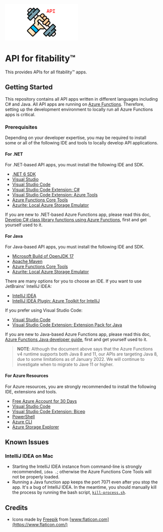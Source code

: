 <div>
    <img src="https://raw.githubusercontent.com/fitability/.github/main/assets/github-repo-api-3840x1920.png" width="240" height="120">
</div>

# API for fitability:tm: #

This provides APIs for all fitability:tm: apps.


## Getting Started ##

This repository contains all API apps written in different languages including C# and Java. All API apps are running on [Azure Functions](https://docs.microsoft.com/azure/azure-functions/functions-overview?WT.mc_id=dotnet-55788-juyoo). Therefore, setting up the development environment to locally run all Azure Functions apps is critical.


### Prerequisites ###

Depending on your developer expertise, you may be required to install some or all of the following IDE and tools to locally develop API applications.


#### For .NET ####

For .NET-based API apps, you must install the following IDE and SDK.

* [.NET 6 SDK](https://dotnet.microsoft.com/download/dotnet/6.0?WT.mc_id=dotnet-55788-juyoo)
* [Visual Studio](https://visualstudio.microsoft.com/vs?WT.mc_id=dotnet-55788-juyoo)
* [Visual Studio Code](https://code.visualstudio.com?WT.mc_id=dotnet-55788-juyoo)
* [Visual Studio Code Extension: C#](https://marketplace.visualstudio.com/items?itemName=ms-dotnettools.csharp&WT.mc_id=dotnet-55788-juyoo)
* [Visual Studio Code Extension: Azure Tools](https://marketplace.visualstudio.com/items?itemName=ms-vscode.vscode-node-azure-pack&WT.mc_id=dotnet-55788-juyoo)
* [Azure Functions Core Tools](https://docs.microsoft.com/azure/azure-functions/functions-run-local?WT.mc_id=dotnet-55788-juyoo)
* [Azurite: Local Azure Storage Emulator](https://docs.microsoft.com/azure/storage/common/storage-use-azurite?WT.mc_id=dotnet-55788-juyoo)

If you are new to .NET-based Azure Functions app, please read this doc, [Develop C# class library functions using Azure Functions](https://docs.microsoft.com/azure/azure-functions/functions-dotnet-class-library?WT.mc_id=dotnet-55788-juyoo), first and get yourself used to it.


#### For Java ####

For Java-based API apps, you must install the following IDE and SDK.

* [Microsoft Build of OpenJDK 17](https://docs.microsoft.com/java/openjdk/download?WT.mc_id=dotnet-55788-juyoo#openjdk-17)
* [Apache Maven](https://maven.apache.org/download.cgi)
* [Azure Functions Core Tools](https://docs.microsoft.com/azure/azure-functions/functions-run-local?WT.mc_id=dotnet-55788-juyoo)
* [Azurite: Local Azure Storage Emulator](https://docs.microsoft.com/azure/storage/common/storage-use-azurite?WT.mc_id=dotnet-55788-juyoo)

There are many options for you to choose an IDE. If you want to use JetBrains' IntelliJ IDEA:

* [IntelliJ IDEA](https://www.jetbrains.com/idea/download)
* [IntelliJ IDEA Plugin: Azure Toolkit for IntelliJ](https://plugins.jetbrains.com/plugin/8053-azure-toolkit-for-intellij)

If you prefer using Visual Studio Code:

* [Visual Studio Code](https://code.visualstudio.com?WT.mc_id=dotnet-55788-juyoo)
* [Visual Studio Code Extension: Extension Pack for Java](https://marketplace.visualstudio.com/items?itemName=vscjava.vscode-java-pack&WT.mc_id=dotnet-55788-juyoo)

If you are new to Java-based Azure Functions app, please read this doc, [Azure Functions Java developer guide](https://docs.microsoft.com/azure/azure-functions/functions-reference-java?WT.mc_id=dotnet-55788-juyoo), first and get yourself used to it.

> **NOTE**: Although the document above says that the Azure Functions v4 runtime supports both Java 8 and 11, our APIs are targeting Java 8, due to some limitations as of January 2022. We will continue to investigate when to migrate to Jave 11 or higher.


#### For Azure Resources ####

For Azure resources, you are strongly recommended to install the following IDE, extensions and tools.

* [Free Azure Account for 30 Days](https://azure.microsoft.com/free?WT.mc_id=dotnet-55788-juyoo)
* [Visual Studio Code](https://code.visualstudio.com?WT.mc_id=dotnet-55788-juyoo)
* [Visual Studio Code Extension: Bicep](https://marketplace.visualstudio.com/items?itemName=ms-azuretools.vscode-bicep&WT.mc_id=dotnet-55788-juyoo)
* [PowerShell](https://docs.microsoft.com/powershell/scripting/overview?WT.mc_id=dotnet-55788-juyoo)
* [Azure CLI](https://docs.microsoft.com/cli/azure/what-is-azure-cli?WT.mc_id=dotnet-55788-juyoo)
* [Azure Storage Explorer](https://azure.microsoft.com/features/storage-explorer?WT.mc_id=dotnet-55788-juyoo)


## Known Issues ##

### IntelliJ IDEA on Mac ###

* Starting the IntelliJ IDEA instance from command-line is strongly recommended, `idea .`; otherwise the Azure Functions Core Tools will not be properly loaded.
* Running a Java function app keeps the port 7071 even after you stop the app. It's a bug of IntelliJ IDEA. In the meantime, you should manually kill the process by running the bash script, [`kill-process.sh`](./kill-process.sh).


## Credits ##

* Icons made by [Freepik](https://www.flaticon.com/authors/freepik) from [www.flaticon.com](https://www.flaticon.com/)
